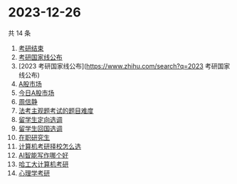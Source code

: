 # 2023-12-26

共 14 条

<!-- BEGIN -->
<!-- 最后更新时间 Tue Dec 26 2023 22:06:56 GMT+0800 (China Standard Time) -->

1. [考研结束](https://www.zhihu.com/search?q=考研结束)
1. [考研国家线公布](https://www.zhihu.com/search?q=考研国家线公布)
1. [2023 考研国家线公布](https://www.zhihu.com/search?q=2023 考研国家线公布)
1. [A股市场](https://www.zhihu.com/search?q=A股市场)
1. [今日A股市场](https://www.zhihu.com/search?q=今日A股市场)
1. [周信静](https://www.zhihu.com/search?q=周信静)
1. [法考主观题考试的题目难度](https://www.zhihu.com/search?q=法考主观题考试的题目难度)
1. [留学生定向选调](https://www.zhihu.com/search?q=留学生定向选调)
1. [留学生回国选调](https://www.zhihu.com/search?q=留学生回国选调)
1. [在职研究生](https://www.zhihu.com/search?q=在职研究生)
1. [计算机考研择校怎么选](https://www.zhihu.com/search?q=计算机考研择校怎么选)
1. [AI智能写作哪个好](https://www.zhihu.com/search?q=AI智能写作哪个好)
1. [哈工大计算机考研](https://www.zhihu.com/search?q=哈工大计算机考研)
1. [心理学考研](https://www.zhihu.com/search?q=心理学考研)

<!-- END -->
